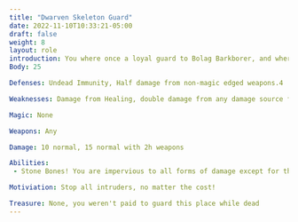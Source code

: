```yaml
---
title: "Dwarven Skeleton Guard"
date: 2022-11-10T10:33:21-05:00
draft: false
weight: 8
layout: role
introduction: You where once a loyal guard to Bolag Barkborer, and where interred into his crypt when he passed away to guard him in his next life as you did while living. Imbued with magical powers to help guard his place of rest, you make sure that nothing will disturb him and his belongings.*
Body: 25

Defenses: Undead Immunity, Half damage from non-magic edged weapons.4

Weaknesses: Damage from Healing, double damage from any damage source from a blunt weapon

Magic: None

Weapons: Any

Damage: 10 normal, 15 normal with 2h weapons

Abilities: 
 - Stone Bones! You are impervious to all forms of damage except for the Destroy Undead Spell. After taking 5 hits from any source of damage, you take damage once more. 

Motiviation: Stop all intruders, no matter the cost!

Treasure: None, you weren't paid to guard this place while dead
---
```




